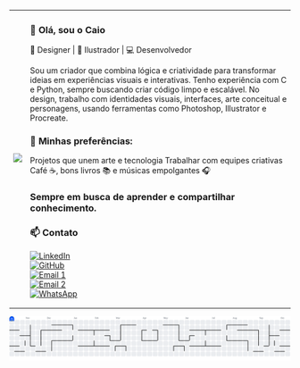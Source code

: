 <table>
  <tr>
    <td>
      <img src="https://media4.giphy.com/media/v1.Y2lkPTc5MGI3NjExZXg1dmx6YXNtdWk1NjkzODA4ZHRjZ2x2bTUzNW9haTY2M3FpZDIwZyZlcD12MV9pbnRlcm5hbF9naWZfYnlfaWQmY3Q9Zw/CIUUKp7vsPdy8/giphy.gif" width="300" />
    </td>
    <td>

### 👋 Olá, sou o Caio
🎨 Designer | 🧠 Ilustrador | 💻 Desenvolvedor

Sou um criador que combina lógica e criatividade para transformar ideias em experiências visuais e interativas. Tenho experiência com C e Python, sempre buscando criar código limpo e escalável. No design, trabalho com identidades visuais, interfaces, arte conceitual e personagens, usando ferramentas como Photoshop, Illustrator e Procreate.

### 🌟 Minhas preferências:

Projetos que unem arte e tecnologia
Trabalhar com equipes criativas
Café ☕, bons livros 📚 e músicas empolgantes 🎧

### Sempre em busca de aprender e compartilhar conhecimento.

### 📫 Contato

[![LinkedIn](https://img.shields.io/badge/LinkedIn-blue?style=for-the-badge&logo=linkedin)](https://www.linkedin.com/in/caio-siqueira-amaral-78538b364/)  
[![GitHub](https://img.shields.io/badge/GitHub-000?style=for-the-badge&logo=github)](https://github.com/HcL-Caio)  
[![Email 1](https://img.shields.io/badge/Email%201-caiosiqueiraamaral@gmail.com-red?style=for-the-badge&logo=gmail&logoColor=white)](mailto:caiosiqueiraamaral@gmail.com)  
[![Email 2](https://img.shields.io/badge/Email%202-caiopcmx@gmail.com-red?style=for-the-badge&logo=gmail&logoColor=white)](mailto:caiopcmx@gmail.com)  
[![WhatsApp](https://img.shields.io/badge/WhatsApp-61983594678-25D366?style=for-the-badge&logo=whatsapp&logoColor=white)](https://wa.me/5561983594678)

  </td>
  </tr>
</table>

<picture>
  <source media="(prefers-color-scheme: dark)" srcset="https://raw.githubusercontent.com/HcL-Caio/HcL-Caio/output/pacman-contribution-graph-dark.svg">
  <source media="(prefers-color-scheme: light)" srcset="https://raw.githubusercontent.com/HcL-Caio/HcL-Caio/output/pacman-contribution-graph.svg">
  <img alt="pacman contribution graph" src="https://raw.githubusercontent.com/HcL-Caio/HcL-Caio/output/pacman-contribution-graph.svg">
</picture>

###
